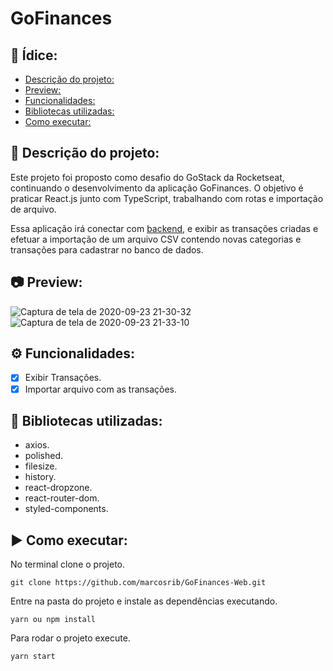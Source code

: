 # GoFinances


## :page_with_curl: Ídice:
  - [Descrição do projeto:](#memo-descrição-do-projeto)
  - [Preview:](#camera-preview)
  - [Funcionalidades:](#gear-funcionalidades)
  - [Bibliotecas utilizadas:](#file_folder-bibliotecas-utilizadas)
  - [Como executar:](#arrow_forward-como-executar)

## :memo: Descrição do projeto:

Este projeto foi proposto como desafio do GoStack da Rocketseat, continuando o desenvolvimento da aplicação GoFinances. O objetivo é praticar React.js junto com TypeScript, trabalhando com rotas e importação de arquivo.

Essa aplicação irá conectar com [backend](https://github.com/marcosrib/desafio-database-upload-nodejs-goStack), e exibir as transações criadas e efetuar a importação de um arquivo CSV contendo novas categorias e transações para cadastrar no banco de dados.
## :camera: Preview:

![Captura de tela de 2020-09-23 21-30-32](https://user-images.githubusercontent.com/43934564/94089534-c3a81000-fde9-11ea-9020-3731ff635276.png)
![Captura de tela de 2020-09-23 21-33-10](https://user-images.githubusercontent.com/43934564/94089533-c30f7980-fde9-11ea-9057-f2f8c8d1d917.png)

## :gear: Funcionalidades:

- [X] Exibir Transações.
- [X] Importar arquivo com as transações.

## :file_folder: Bibliotecas utilizadas:
- axios.
- polished.
- filesize.
- history.
- react-dropzone.
- react-router-dom.
- styled-components.

## :arrow_forward: Como executar:
No terminal clone o projeto.
```
git clone https://github.com/marcosrib/GoFinances-Web.git
```
Entre na pasta do projeto e instale as dependências executando.
```
yarn ou npm install
```
Para rodar o projeto execute.

```
yarn start
```
